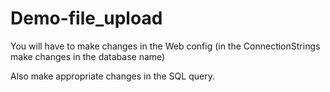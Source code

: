 # Demo-file_upload

You will have to make changes in the Web config (in the ConnectionStrings make changes in the database name)

Also make appropriate changes in the SQL query.
